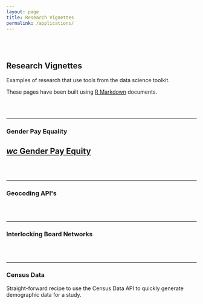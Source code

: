 ```yaml
---
layout: page
title: Research Vignettes
permalink: /applications/
---
```


<br>
<br>


## Research Vignettes

Examples of research that use tools from the data science toolkit. 

These pages have been built using [R Markdown](http://rmarkdown.rstudio.com/) documents.


<br>
<br>






------------------------------------------------------------------  

### Gender Pay Equality


<a href="https://lecy.github.io/arnova-2017-workshop/Toolkit/">
<h2 class="orange-text"><i class="medium material-icons">wc</i> Gender Pay Equity</h2>
</a>








<br>
<br>

------------------------------------------------------------------  

### Geocoding API's






<br>
<br>


------------------------------------------------------------------ 

### Interlocking Board Networks





<br>
<br>

------------------------------------------------------------------ 

### Census Data

Straight-forward recipe to use the Census Data API to quickly generate demographic data for a study.



<br>
<br>

<br>
<br>


